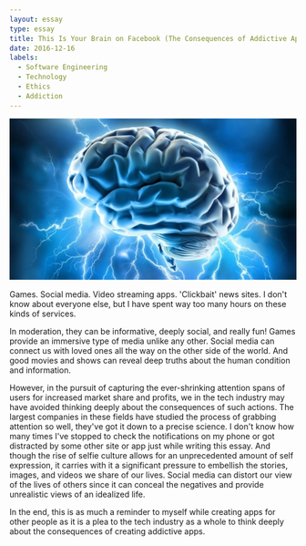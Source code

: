 ```yaml
---
layout: essay
type: essay
title: This Is Your Brain on Facebook (The Consequences of Addictive App Design)
date: 2016-12-16
labels:
  - Software Engineering
  - Technology
  - Ethics
  - Addiction
---
```


<img class="ui centered image" src="../images/blue-brain.jpg">

Games. Social media. Video streaming apps. 'Clickbait' news sites. I don't know about everyone else, but I have spent way too many hours on these kinds of services.

In moderation, they can be informative, deeply social, and really fun! Games provide an immersive type of media unlike any other. Social media can connect us with loved ones all the way on the other side of the world. And good movies and shows can reveal deep truths about the human condition and information.

However, in the pursuit of capturing the ever-shrinking attention spans of users for increased market share and profits, we in the tech industry may have avoided thinking deeply about the consequences of such actions. The largest companies in these fields have studied the process of grabbing attention so well, they've got it down to a precise science. I don't know how many times I've stopped to check the notifications on my phone or got distracted by some other site or app just while writing this essay. And though the rise of selfie culture allows for an unprecedented amount of self expression, it carries with it a significant pressure to embellish the stories, images, and videos we share of our lives. Social media can distort our view of the lives of others since it can conceal the negatives and provide unrealistic views of an idealized life.

In the end, this is as much a reminder to myself while creating apps for other people as it is a plea to the tech industry as a whole to think deeply about the consequences of creating addictive apps.
